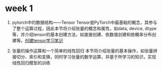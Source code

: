# week 1
1. pytorch中的数据结构——Tensor
Tensor是PyTorch中最基础的概念，其参与了整个运算过程，因此本节将介绍张量的概念和属性，如data, device, dtype等，并介绍tensor的基本创建方法，如直接创建、依数值创建和依概率分布创建等。[创建tensor学习笔记](https://nbviewer.jupyter.org/github/feifeizhuge/Pytorch_learn/blob/master/week1/Tensor_and_varible.ipynb)

2. 张量的操作运算和一个简单的线性回归
本节将介绍张量的基本操作，如张量拼接切分、索引和变换，同时学习张量的数学运算，并基于所学习的知识，实现线性回归模型的训练
